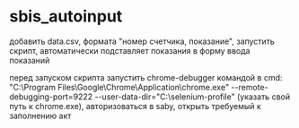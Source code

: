 # sbis_autoinput

добавить data.csv, формата "номер счетчика, показание", запустить скрипт, автоматически подставляет показания в форму ввода показаний

перед запуском скрипта запустить chrome-debugger командой в cmd: "C:\Program Files\Google\Chrome\Application\chrome.exe" --remote-debugging-port=9222 --user-data-dir="C:\selenium-profile"    (указать свой путь к chrome.exe), авторизоваться в saby, открыть требуемый к заполнению акт

